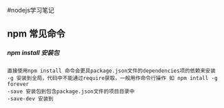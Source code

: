 #nodejs学习笔记
## npm 常见命令

##### npm install 安装包
``` nodejs
直接使用npm install 命令会更具package.json文件的dependencies项的依赖来安装
-g 安装到全局，代码中不能通过require获取，一般用作命令行操作 如 npm intall -g forever
-save 安装包到包含package.json文件的项目目录中
-save-dev 安装到
```
